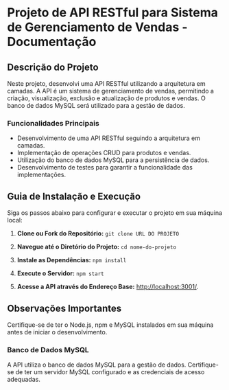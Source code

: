 # Projeto de API RESTful para Sistema de Gerenciamento de Vendas - Documentação

## Descrição do Projeto

Neste projeto, desenvolvi uma API RESTful utilizando a arquitetura em camadas. A API é um sistema de gerenciamento de vendas, permitindo a criação, visualização, exclusão e atualização de produtos e vendas. O banco de dados MySQL será utilizado para a gestão de dados.

### Funcionalidades Principais

- Desenvolvimento de uma API RESTful seguindo a arquitetura em camadas.
- Implementação de operações CRUD para produtos e vendas.
- Utilização do banco de dados MySQL para a persistência de dados.
- Desenvolvimento de testes para garantir a funcionalidade das implementações.

## Guia de Instalação e Execução

Siga os passos abaixo para configurar e executar o projeto em sua máquina local:

1. **Clone ou Fork do Repositório:**
   `git clone URL DO PROJETO`

2. **Navegue até o Diretório do Projeto:**
   `cd nome-do-projeto`

3. **Instale as Dependências:**
   `npm install`

4. **Execute o Servidor:**
   `npm start`

5. **Acesse a API através do Endereço Base:**
   [http://localhost:3001/](http://localhost:3001/).

## Observações Importantes

Certifique-se de ter o Node.js, npm e MySQL instalados em sua máquina antes de iniciar o desenvolvimento.

### Banco de Dados MySQL

A API utiliza o banco de dados MySQL para a gestão de dados. Certifique-se de ter um servidor MySQL configurado e as credenciais de acesso adequadas.

